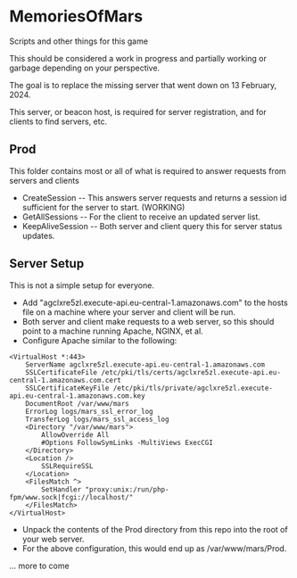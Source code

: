 # MemoriesOfMars
Scripts and other things for this game

This should be considered a work in progress and partially working or garbage depending on your perspective.

The goal is to replace the missing server that went down on 13 February, 2024.

This server, or beacon host, is required for server registration, and for clients to find servers, etc.

## Prod
  This folder contains most or all of what is required to answer requests from servers and clients

  - CreateSession -- This answers server requests and returns a session id sufficient for the server to start. (WORKING)
  - GetAllSessions -- For the client to receive an updated server list.
  - KeepAliveSession -- Both server and client query this for server status updates.

## Server Setup

This is not a simple setup for everyone.

  - Add "agclxre5zl.execute-api.eu-central-1.amazonaws.com" to the hosts file on a machine where your server and client will be run.
  - Both server and client make requests to a web server, so this should point to a machine running Apache, NGINX, et al.
  - Configure Apache similar to the following:

```
<VirtualHost *:443>
    ServerName agclxre5zl.execute-api.eu-central-1.amazonaws.com
    SSLCertificateFile /etc/pki/tls/certs/agclxre5zl.execute-api.eu-central-1.amazonaws.com.cert
    SSLCertificateKeyFile /etc/pki/tls/private/agclxre5zl.execute-api.eu-central-1.amazonaws.com.key
    DocumentRoot /var/www/mars
    ErrorLog logs/mars_ssl_error_log
    TransferLog logs/mars_ssl_access_log
    <Directory "/var/www/mars">
        AllowOverride All
		#Options FollowSymLinks -MultiViews ExecCGI
    </Directory>
    <Location />
        SSLRequireSSL
    </Location>
	<FilesMatch ^>
        SetHandler "proxy:unix:/run/php-fpm/www.sock|fcgi://localhost/"
    </FilesMatch>
</VirtualHost>
```

  - Unpack the contents of the Prod directory from this repo into the root of your web server.
  - For the above configuration, this would end up as /var/www/mars/Prod.

... more to come


